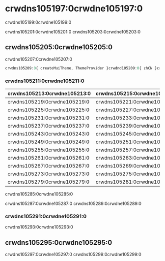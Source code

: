 # crwdns105197:0crwdne105197:0

<p class="description">crwdns105199:0crwdne105199:0</p>

crwdns105201:0crwdne105201:0 crwdns105203:0crwdne105203:0

## crwdns105205:0crwdne105205:0

crwdns105207:0crwdne105207:0

```jsx
crwdns105209:0{ createMuiTheme, ThemeProvider }crwdnd105209:0{ zhCN }crwdnd105209:0{ main: '#1976d2' }crwdnd105209:0{theme}crwdne105209:0
```

### crwdns105211:0crwdne105211:0

| crwdns105213:0crwdne105213:0 | crwdns105215:0crwdne105215:0 | crwdns105217:0crwdne105217:0   |
|:---------------------------- |:---------------------------- |:------------------------------ |
| crwdns105219:0crwdne105219:0 | crwdns105221:0crwdne105221:0 | `crwdns105223:0crwdne105223:0` |
| crwdns105225:0crwdne105225:0 | crwdns105227:0crwdne105227:0 | `crwdns105229:0crwdne105229:0` |
| crwdns105231:0crwdne105231:0 | crwdns105233:0crwdne105233:0 | `crwdns105235:0crwdne105235:0` |
| crwdns105237:0crwdne105237:0 | crwdns105239:0crwdne105239:0 | `crwdns105241:0crwdne105241:0` |
| crwdns105243:0crwdne105243:0 | crwdns105245:0crwdne105245:0 | `crwdns105247:0crwdne105247:0` |
| crwdns105249:0crwdne105249:0 | crwdns105251:0crwdne105251:0 | `crwdns105253:0crwdne105253:0` |
| crwdns105255:0crwdne105255:0 | crwdns105257:0crwdne105257:0 | `crwdns105259:0crwdne105259:0` |
| crwdns105261:0crwdne105261:0 | crwdns105263:0crwdne105263:0 | `crwdns105265:0crwdne105265:0` |
| crwdns105267:0crwdne105267:0 | crwdns105269:0crwdne105269:0 | `crwdns105271:0crwdne105271:0` |
| crwdns105273:0crwdne105273:0 | crwdns105275:0crwdne105275:0 | `crwdns105277:0crwdne105277:0` |
| crwdns105279:0crwdne105279:0 | crwdns105281:0crwdne105281:0 | `crwdns105283:0crwdne105283:0` |

crwdns105285:0crwdne105285:0

crwdns105287:0crwdne105287:0 crwdns105289:0crwdne105289:0

### crwdns105291:0crwdne105291:0

crwdns105293:0crwdne105293:0

## crwdns105295:0crwdne105295:0

crwdns105297:0crwdne105297:0 crwdns105299:0crwdne105299:0
